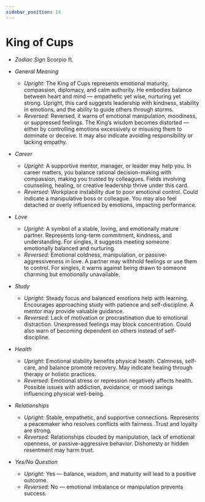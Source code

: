 ```yaml
---
sidebar_position: 14
---
```


# King of Cups

- *Zodiac Sign* Scorpio ♏️
- *General Meaning*
  - *Upright:* The King of Cups represents emotional maturity, compassion, diplomacy, and calm authority. He embodies balance between heart and mind — empathetic yet wise, nurturing yet strong. Upright, this card suggests leadership with kindness, stability in emotions, and the ability to guide others through storms.
  - *Reversed:* Reversed, it warns of emotional manipulation, moodiness, or suppressed feelings. The King’s wisdom becomes distorted — either by controlling emotions excessively or misusing them to dominate or deceive. It may also indicate avoiding responsibility or lacking empathy.

- *Career*
  - *Upright:* A supportive mentor, manager, or leader may help you. In career matters, you balance rational decision-making with compassion, making you trusted by colleagues. Fields involving counseling, healing, or creative leadership thrive under this card.
  - *Reversed:* Workplace instability due to poor emotional control. Could indicate a manipulative boss or colleague. You may also feel detached or overly influenced by emotions, impacting performance.

- *Love*
  - *Upright:* A symbol of a stable, loving, and emotionally mature partner. Represents long-term commitment, kindness, and understanding. For singles, it suggests meeting someone emotionally balanced and nurturing.
  - *Reversed:* Emotional coldness, manipulation, or passive-aggressiveness in love. A partner may withhold feelings or use them to control. For singles, it warns against being drawn to someone charming but emotionally unavailable.

- *Study*
  - *Upright:* Steady focus and balanced emotions help with learning. Encourages approaching study with patience and self-discipline. A mentor may provide valuable guidance.
  - *Reversed:* Lack of motivation or procrastination due to emotional distraction. Unexpressed feelings may block concentration. Could also warn of becoming dependent on others instead of self-discipline.

- *Health*
  - *Upright:* Emotional stability benefits physical health. Calmness, self-care, and balance promote recovery. May indicate healing through therapy or holistic practices.
  - *Reversed:* Emotional stress or repression negatively affects health. Possible issues with addiction, avoidance, or mood swings influencing physical well-being.

- *Relationships*
  - *Upright:* Stable, empathetic, and supportive connections. Represents a peacemaker who resolves conflicts with fairness. Trust and loyalty are strong.
  - *Reversed:* Relationships clouded by manipulation, lack of emotional openness, or passive-aggressive behavior. Dishonesty or hidden resentment may harm trust.

- *Yes/No Question*
  - *Upright:* Yes — balance, wisdom, and maturity will lead to a positive outcome.
  - *Reversed:* No — emotional imbalance or manipulation prevents success.
